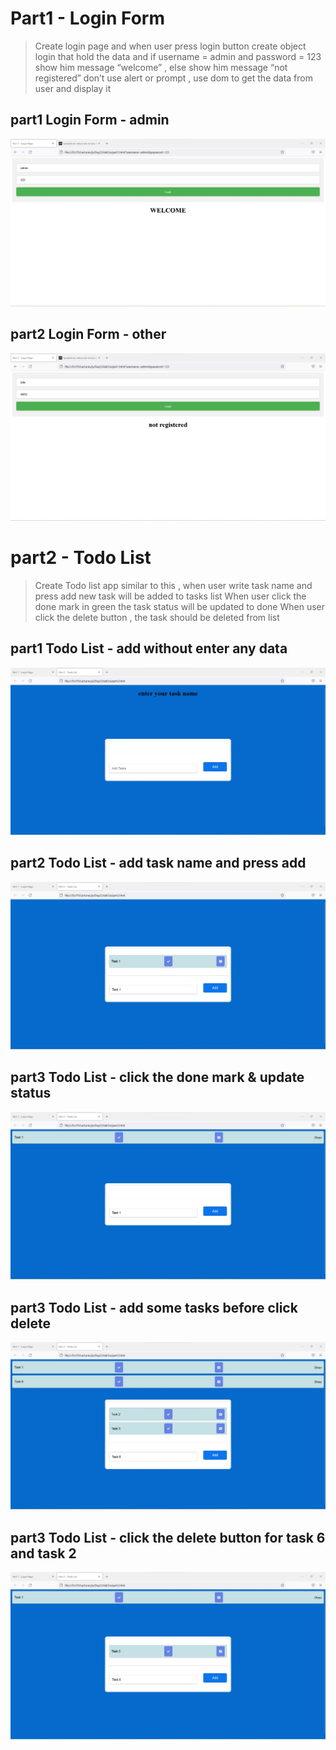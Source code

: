 # Part1 - Login Form
> Create login page and when user press login button create object login that hold
 the data and if username = admin and password = 123 show him message
 “welcome” , else show him message “not registered”
 don’t use alert or prompt , use dom to get the data from user and display it

## part1 Login Form - admin
 ![part1 Login Form - admin](img/lab6P11.jpg)
## part2 Login Form - other
 ![part2 Login Form - other](img/lab6P12.jpg)

# part2 - Todo List
> Create Todo list app similar to this ,
  when user write task name and press add new task will be added to tasks list
  When user click the done mark in green the task status will be updated to done
  When user click the delete button , the task should be deleted from list

## part1 Todo List - add without enter any data
 ![part1 Todo List - add without enter any data](img/lab6P21.jpg)
## part2 Todo List - add task name and press add
 ![part2 Todo List - add task name and press add](img/lab6P22.jpg)
## part3 Todo List - click the done mark & update status
 ![part3 Todo List - click the done mark & update status ](img/lab6P23.jpg)
## part3 Todo List - add some tasks before click delete
 ![part3 Todo List - add some tasks before click delete](img/lab6P24.jpg)
## part3 Todo List - click the delete button for task 6 and task 2
 ![part3 Todo List - click the delete button for task 6 and task 2](img/lab6P25.jpg)